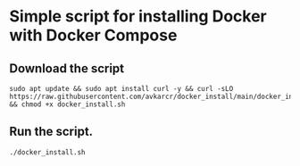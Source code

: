 # Simple script for installing Docker with Docker Compose
## Download the script
```
sudo apt update && sudo apt install curl -y && curl -sLO https://raw.githubusercontent.com/avkarcr/docker_install/main/docker_install.sh && chmod +x docker_install.sh
```
## Run the script.
```
./docker_install.sh
